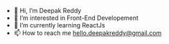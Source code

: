 - 👋 Hi, I’m Deepak Reddy
- 👀 I’m interested in Front-End Developement
- 🌱 I’m currently learning ReactJs
- 📫 How to reach me hello.deepakreddy@gmail.com
